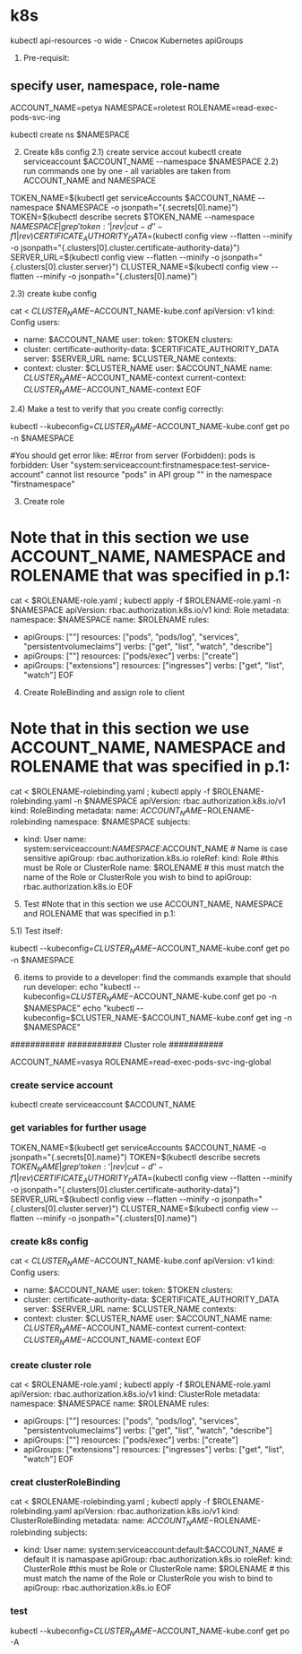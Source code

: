 # k8s

kubectl api-resources -o wide - Список Kubernetes apiGroups




1) Pre-requisit:
## specify user, namespace, role-name
ACCOUNT_NAME=petya
NAMESPACE=roletest
ROLENAME=read-exec-pods-svc-ing

kubectl create ns $NAMESPACE

2) Create k8s config
2.1) create service accout
kubectl create serviceaccount $ACCOUNT_NAME --namespace $NAMESPACE 
2.2)  run commands one by one - all variables are taken from ACCOUNT_NAME and NAMESPACE

TOKEN_NAME=$(kubectl get serviceAccounts $ACCOUNT_NAME --namespace $NAMESPACE  -o jsonpath="{.secrets[0].name}")
TOKEN=$(kubectl describe secrets $TOKEN_NAME --namespace $NAMESPACE | grep 'token:' | rev | cut -d ' ' -f1 | rev)
CERTIFICATE_AUTHORITY_DATA=$(kubectl config view --flatten --minify -o jsonpath="{.clusters[0].cluster.certificate-authority-data}")
SERVER_URL=$(kubectl config view --flatten --minify -o jsonpath="{.clusters[0].cluster.server}")
CLUSTER_NAME=$(kubectl config view --flatten --minify -o jsonpath="{.clusters[0].name}")

2.3) create kube config

cat <<EOF > $CLUSTER_NAME-$ACCOUNT_NAME-kube.conf
apiVersion: v1
kind: Config
users:
- name: $ACCOUNT_NAME
  user:
    token: $TOKEN
clusters:
- cluster:
    certificate-authority-data: $CERTIFICATE_AUTHORITY_DATA    
    server: $SERVER_URL
  name: $CLUSTER_NAME
contexts:
- context:
    cluster: $CLUSTER_NAME
    user: $ACCOUNT_NAME
  name: $CLUSTER_NAME-$ACCOUNT_NAME-context
current-context: $CLUSTER_NAME-$ACCOUNT_NAME-context
EOF


2.4) Make a test to verify that you create config correctly:

kubectl --kubeconfig=$CLUSTER_NAME-$ACCOUNT_NAME-kube.conf get po -n $NAMESPACE

#You should get error like:
#Error from server (Forbidden): pods is forbidden: User "system:serviceaccount:firstnamespace:test-service-account" cannot list resource "pods" in API group "" in the namespace "firstnamespace"


3) Create role
# Note that in this section we use ACCOUNT_NAME, NAMESPACE and ROLENAME that was specified in p.1:

cat <<EOF > $ROLENAME-role.yaml ; kubectl apply -f $ROLENAME-role.yaml -n $NAMESPACE
apiVersion: rbac.authorization.k8s.io/v1
kind: Role
metadata:
  namespace: $NAMESPACE
  name: $ROLENAME
rules:
- apiGroups: [""]
  resources: ["pods", "pods/log", "services", "persistentvolumeclaims"]
  verbs: ["get", "list", "watch", "describe"]
- apiGroups: [""]
  resources: ["pods/exec"]
  verbs: ["create"]
- apiGroups: ["extensions"]
  resources: ["ingresses"]
  verbs: ["get", "list", "watch"]
EOF


4) Create RoleBinding and assign role to client
# Note that in this section we use ACCOUNT_NAME, NAMESPACE and ROLENAME that was specified in p.1:

cat <<EOF > $ROLENAME-rolebinding.yaml ; kubectl apply -f $ROLENAME-rolebinding.yaml -n $NAMESPACE
apiVersion: rbac.authorization.k8s.io/v1
kind: RoleBinding
metadata:
  name: $ACCOUNT_NAME-$ROLENAME-rolebinding
  namespace: $NAMESPACE
subjects:
- kind: User
  name: system:serviceaccount:$NAMESPACE:$ACCOUNT_NAME # Name is case sensitive
  apiGroup: rbac.authorization.k8s.io
roleRef:
  kind: Role #this must be Role or ClusterRole
  name: $ROLENAME # this must match the name of the Role or ClusterRole you wish to bind to
  apiGroup: rbac.authorization.k8s.io
EOF

5) Test
#Note that in this section we use ACCOUNT_NAME, NAMESPACE and ROLENAME that was specified in p.1:

5.1) Test itself:

kubectl --kubeconfig=$CLUSTER_NAME-$ACCOUNT_NAME-kube.conf get po -n $NAMESPACE

6)  items to provide to a developer:
find the commands example that should run developer:
echo "kubectl --kubeconfig=$CLUSTER_NAME-$ACCOUNT_NAME-kube.conf get po -n $NAMESPACE"
echo "kubectl --kubeconfig=$CLUSTER_NAME-$ACCOUNT_NAME-kube.conf get ing -n $NAMESPACE"





###########
########### Cluster role
###########


ACCOUNT_NAME=vasya
ROLENAME=read-exec-pods-svc-ing-global


### create service account
kubectl create serviceaccount $ACCOUNT_NAME

### get variables for further usage
TOKEN_NAME=$(kubectl get serviceAccounts $ACCOUNT_NAME  -o jsonpath="{.secrets[0].name}")
TOKEN=$(kubectl describe secrets $TOKEN_NAME  | grep 'token:' | rev | cut -d ' ' -f1 | rev)
CERTIFICATE_AUTHORITY_DATA=$(kubectl config view --flatten --minify -o jsonpath="{.clusters[0].cluster.certificate-authority-data}")
SERVER_URL=$(kubectl config view --flatten --minify -o jsonpath="{.clusters[0].cluster.server}")
CLUSTER_NAME=$(kubectl config view --flatten --minify -o jsonpath="{.clusters[0].name}")

### create k8s config

cat <<EOF > $CLUSTER_NAME-$ACCOUNT_NAME-kube.conf
apiVersion: v1
kind: Config
users:
- name: $ACCOUNT_NAME
  user:
    token: $TOKEN
clusters:
- cluster:
    certificate-authority-data: $CERTIFICATE_AUTHORITY_DATA    
    server: $SERVER_URL
  name: $CLUSTER_NAME
contexts:
- context:
    cluster: $CLUSTER_NAME
    user: $ACCOUNT_NAME
  name: $CLUSTER_NAME-$ACCOUNT_NAME-context
current-context: $CLUSTER_NAME-$ACCOUNT_NAME-context
EOF

### create cluster role

cat <<EOF > $ROLENAME-role.yaml ; kubectl apply -f $ROLENAME-role.yaml
apiVersion: rbac.authorization.k8s.io/v1
kind: ClusterRole
metadata:
  namespace: $NAMESPACE
  name: $ROLENAME
rules:
- apiGroups: [""]
  resources: ["pods", "pods/log", "services", "persistentvolumeclaims"]
  verbs: ["get", "list", "watch", "describe"]
- apiGroups: [""]
  resources: ["pods/exec"]
  verbs: ["create"]
- apiGroups: ["extensions"]
  resources: ["ingresses"]
  verbs: ["get", "list", "watch"]
EOF

### creat clusterRoleBinding

cat <<EOF > $ROLENAME-rolebinding.yaml ; kubectl apply -f $ROLENAME-rolebinding.yaml
apiVersion: rbac.authorization.k8s.io/v1
kind: ClusterRoleBinding
metadata:
  name: $ACCOUNT_NAME-$ROLENAME-rolebinding
subjects:
- kind: User
  name: system:serviceaccount:default:$ACCOUNT_NAME # default it is namaspase
  apiGroup: rbac.authorization.k8s.io
roleRef:
  kind: ClusterRole #this must be Role or ClusterRole
  name: $ROLENAME # this must match the name of the Role or ClusterRole you wish to bind to
  apiGroup: rbac.authorization.k8s.io
EOF



### test 

kubectl --kubeconfig=$CLUSTER_NAME-$ACCOUNT_NAME-kube.conf get po -A
